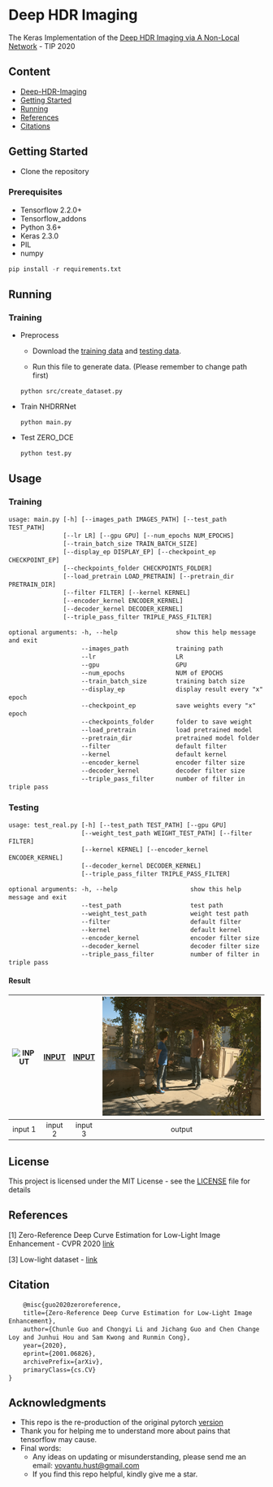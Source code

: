 # Deep HDR Imaging
The Keras Implementation of the [Deep HDR Imaging via A Non-Local Network](https://ieeexplore.ieee.org/document/8989959) - TIP 2020
## Content
- [Deep-HDR-Imaging](#zero-dce-tf)
- [Getting Started](#getting-tarted)
- [Running](#running)
- [References](#references)
- [Citations](#citation)

## Getting Started

- Clone the repository

### Prerequisites

- Tensorflow 2.2.0+
- Tensorflow_addons
- Python 3.6+
- Keras 2.3.0
- PIL
- numpy

```python
pip install -r requirements.txt
```

## Running
### Training 
- Preprocess
    - Download the [training data](https://cseweb.ucsd.edu/~viscomp/projects/SIG17HDR/PaperData/SIGGRAPH17_HDR_Trainingset.zip) and [testing data](https://cseweb.ucsd.edu/~viscomp/projects/SIG17HDR/PaperData/SIGGRAPH17_HDR_Testset.zip).

    - Run this file to generate data. (Please remember to change path first)

    ```
    python src/create_dataset.py
    ```

- Train NHDRRNet 
    ```
    python main.py
    ```

- Test ZERO_DCE
    ```
    python test.py
    ```
## Usage
### Training
```
usage: main.py [-h] [--images_path IMAGES_PATH] [--test_path TEST_PATH]
               [--lr LR] [--gpu GPU] [--num_epochs NUM_EPOCHS] 
               [--train_batch_size TRAIN_BATCH_SIZE]
               [--display_ep DISPLAY_EP] [--checkpoint_ep CHECKPOINT_EP]
               [--checkpoints_folder CHECKPOINTS_FOLDER]
               [--load_pretrain LOAD_PRETRAIN] [--pretrain_dir PRETRAIN_DIR]
               [--filter FILTER] [--kernel KERNEL]
               [--encoder_kernel ENCODER_KERNEL]
               [--decoder_kernel DECODER_KERNEL]
               [--triple_pass_filter TRIPLE_PASS_FILTER]
```

```
optional arguments: -h, --help                show this help message and exit
                    --images_path             training path
                    --lr                      LR
                    --gpu                     GPU
                    --num_epochs              NUM of EPOCHS
                    --train_batch_size        training batch size
                    --display_ep              display result every "x" epoch
                    --checkpoint_ep           save weights every "x" epoch
                    --checkpoints_folder      folder to save weight
                    --load_pretrain           load pretrained model
                    --pretrain_dir            pretrained model folder
                    --filter                  default filter
                    --kernel                  default kernel
                    --encoder_kernel          encoder filter size
                    --decoder_kernel          decoder filter size
                    --triple_pass_filter      number of filter in triple pass
```

### Testing
```
usage: test_real.py [-h] [--test_path TEST_PATH] [--gpu GPU]
                    [--weight_test_path WEIGHT_TEST_PATH] [--filter FILTER]
                    [--kernel KERNEL] [--encoder_kernel ENCODER_KERNEL]
                    [--decoder_kernel DECODER_KERNEL]
                    [--triple_pass_filter TRIPLE_PASS_FILTER]
```
```
optional arguments: -h, --help                    show this help message and exit
                    --test_path                   test path
                    --weight_test_path            weight test path
                    --filter                      default filter
                    --kernel                      default kernel
                    --encoder_kernel              encoder filter size
                    --decoder_kernel              decoder filter size
                    --triple_pass_filter          number of filter in triple pass
```

#### Result
![INPUT](Test/PAPER/PeopleStanding/262A2866.tif) | [INPUT](Test/PAPER/PeopleStanding/262A2867.tif) | [INPUT](Test/PAPER/PeopleStanding/262A2868.tif) | ![OUTPUT](Test/PAPER/PeopleStanding/hdr.png) |
|:---:|:---:|:---:|:---:|
| input 1 | input 2 | input 3 | output |

## License

This project is licensed under the MIT License - see the [LICENSE](https://github.com/tuvovan/Zero_DCE_TF/blob/master/LICENSE) file for details

## References
[1] Zero-Reference Deep Curve Estimation for Low-Light Image Enhancement - CVPR 2020 [link](https://openaccess.thecvf.com/content_CVPR_2020/papers/Guo_Zero-Reference_Deep_Curve_Estimation_for_Low-Light_Image_Enhancement_CVPR_2020_paper.pdf)

[3] Low-light dataset - [link](https://drive.google.com/file/d/1HiLtYiyT9R7dR9DRTLRlUUrAicC4zzWN/view)

## Citation
```
    @misc{guo2020zeroreference,
    title={Zero-Reference Deep Curve Estimation for Low-Light Image Enhancement},
    author={Chunle Guo and Chongyi Li and Jichang Guo and Chen Change Loy and Junhui Hou and Sam Kwong and Runmin Cong},
    year={2020},
    eprint={2001.06826},
    archivePrefix={arXiv},
    primaryClass={cs.CV}
}
```
## Acknowledgments

- This repo is the re-production of the original pytorch [version](https://github.com/Li-Chongyi/Zero-DCE)
- Thank you for helping me to understand more about pains that tensorflow may cause.
- Final words:
    - Any ideas on updating or misunderstanding, please send me an email: <vovantu.hust@gmail.com>
    - If you find this repo helpful, kindly give me a star.

